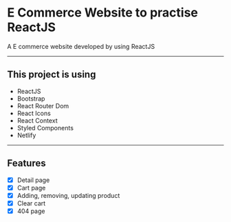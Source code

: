 # E Commerce Website to practise ReactJS

A E commerce website developed by using ReactJS

---

## This project is using

- ReactJS
- Bootstrap
- React Router Dom
- React Icons
- React Context
- Styled Components
- Netlify

---

## Features

- [x] Detail page
- [x] Cart page
- [x] Adding, removing, updating product
- [x] Clear cart
- [x] 404 page
